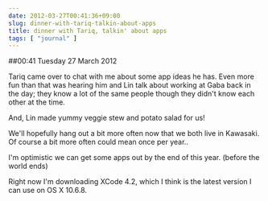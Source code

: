 ```yaml
---
date: 2012-03-27T00:41:36+09:00
slug: dinner-with-tariq-talkin-about-apps
title: dinner with Tariq, talkin' about apps
tags: [ "journal" ]
---
```


##00:41 Tuesday 27 March 2012

Tariq came over to chat with me about some app ideas he has. Even more fun than that was hearing him and Lin talk about working at Gaba back in the day; they know a lot of the same people though they didn't know each other at the time.

 

And, Lin made yummy veggie stew and potato salad for us!

 

We'll hopefully hang out a bit more often now that we both live in Kawasaki. Of course a bit more often could mean once per year..

 

I'm optimistic we can get some apps out by the end of this year. (before the world ends)

 

Right now I'm downloading XCode 4.2, which I think is the latest version I can use on OS X 10.6.8.
